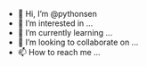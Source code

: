 - 👋 Hi, I’m @pythonsen
- 👀 I’m interested in ...
- 🌱 I’m currently learning ...
- 💞️ I’m looking to collaborate on ...
- 📫 How to reach me ...

<!---
pythonsen/pythonsen is a ✨ special ✨ repository because its `README.md` (this file) appears on your GitHub profile.
You can click the Preview link to take a look at your changes.
--->
